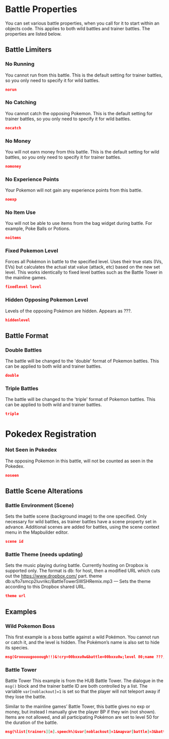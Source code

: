 # Battle Properties
You can set various battle properties, when you call for it to start within an objects code. This applies to both wild battles and trainer battles. The properties are listed below.

## Battle Limiters
### No Running
You cannot run from this battle. This is the default setting for trainer battles, so you only need to specify it for wild battles.
```json
norun
```
### No Catching
You cannot catch the opposing Pokemon. This is the default setting for trainer battles, so you only need to specify it for wild battles.
```json
nocatch
```
### No Money
You will not earn money from this battle. This is the default setting for wild battles, so you only need to specify it for trainer battles.
```json 
nomoney
```
### No Experience Points
Your Pokemon will not gain any experience points from this battle.
```json
noexp
```
### No Item Use
You will not be able to use items from the bag widget during battle. For example, Poke Balls or Potions.
```json 
noitems
```
### Fixed Pokemon Level
Forces all Pokémon in battle to the specified level. Uses their true stats (IVs, EVs) but calculates the actual stat value (attack, etc) based on the new set level. This works identically to fixed level battles such as the Battle Tower in the mainline games.
```json
fixedlevel level
```
### Hidden Opposing Pokemon Level
Levels of the opposing Pokémon are hidden. Appears as ???.
```json 
hiddenlevel
```
## Battle Format
### Double Battles
The battle will be changed to the 'double' format of Pokemon battles. This can be applied to both wild and trainer battles.
```json
double
```
### Triple Battles
The battle will be changed to the 'triple' format of Pokemon battles. This can be applied to both wild and trainer battles.
```json 
triple
```
# Pokedex Registration
### Not Seen in Pokedex
The opposing Pokemon in this battle, will not be counted as seen in the Pokedex.
```json
noseen
```
## Battle Scene Alterations
### Battle Environment (Scene)
Sets the battle scene (background image) to the one specified. Only necessary for wild battles, as trainer battles have a scene property set in advance. Additional scenes are added for battles, using the scene context menu in the Mapbuilder editor.
```json
scene id
```

### Battle Theme (needs updating)
Sets the music playing during battle. Currently hosting on Dropbox is supported only. The format is db: for host, then a modified URL which cuts out the https://www.dropbox.com/ part. theme db:s/fo7smcp2luvrikc/BattleTowerSWSHRemix.mp3 — Sets the theme according to this Dropbox shared URL.
```json
theme url
```

## Examples
### Wild Pokemon Boss
This first example is a boss battle against a wild Pokémon. You cannot run or catch it, and the level is hidden. The Pokémon’s name is also set to hide its species.
```json title="Code Example" 
msg(Groouuugoooough!!)&!cry=00bxxu0w&battle=00bxxu0w;level 80;name ???;scene 51;hiddenlevel;nomoney;nocatch;norun
```

### Battle Tower
Battle Tower This example is from the HUB Battle Tower. The dialogue in the `msg()` block and the trainer battle ID are both controlled by a list. The variable `var[noblackout]=1` is set so that the player will not teleport away if they lose the battle.

Similar to the mainline games’ Battle Tower, this battle gives no exp or money, but instead I manually give the player BP if they win (not shown). Items are not allowed, and all participating Pokémon are set to level 50 for the duration of the battle.
```json title="Code Example" 
msg(%list[trainers][n].speech%)&var[noblackout]=1&mapvar[battle]=3&battle=%list[trainers][n].battleid%;noexp;nomoney;noseen;noitems;fixedlevel 50;theme db:s/fo7smcp2luvrikc/BattleTowerSWSHRemix.mp3
```